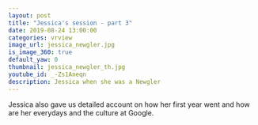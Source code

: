 ```yaml
---
layout: post
title: "Jessica's session - part 3"
date: 2019-08-24 13:00:00
categories: vrview
image_url: jessica_newgler.jpg
is_image_360: true
default_yaw: 0
thumbnail: jessica_newgler_th.jpg
youtube_id: _-Zs1Aneqn
description: Jessica when she was a Newgler
---
```

Jessica also gave us detailed account on how her first year went and how are her everydays and the culture at Google.
